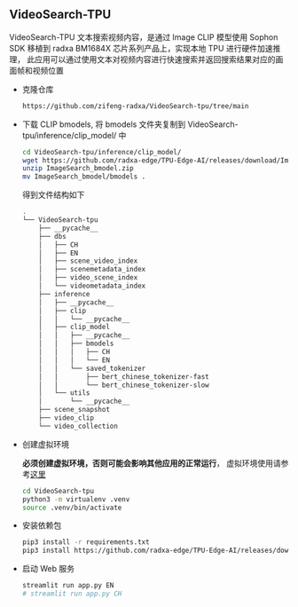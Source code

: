 ## VideoSearch-TPU 

VideoSearch-TPU 文本搜索视频内容，是通过 Image CLIP 模型使用 Sophon SDK 移植到 radxa BM1684X 芯片系列产品上，实现本地 TPU 进行硬件加速推理，
此应用可以通过使用文本对视频内容进行快速搜索并返回搜索结果对应的画面帧和视频位置

- 克隆仓库

    ```bash
    https://github.com/zifeng-radxa/VideoSearch-tpu/tree/main
    ```

- 下载 CLIP bmodels, 将 bmodels 文件夹复制到 VideoSearch-tpu/inference/clip_model/ 中
     ```bash
    cd VideoSearch-tpu/inference/clip_model/
    wget https://github.com/radxa-edge/TPU-Edge-AI/releases/download/ImageSearch/ImageSearch_bmodel.zip
    unzip ImageSearch_bmodel.zip
    mv ImageSearch_bmodel/bmodels .
     ```

  得到文件结构如下

    ```bash
    .
    └── VideoSearch-tpu
        ├── __pycache__
        ├── dbs
        │   ├── CH
        │   ├── EN
        │   ├── scene_video_index
        │   ├── scenemetadata_index
        │   ├── video_scene_index
        │   └── videometadata_index
        ├── inference
        │   ├── __pycache__
        │   ├── clip
        │   │   └── __pycache__
        │   ├── clip_model
        │   │   ├── __pycache__
        │   │   ├── bmodels
        │   │   │   ├── CH
        │   │   │   └── EN
        │   │   └── saved_tokenizer
        │   │       ├── bert_chinese_tokenizer-fast
        │   │       └── bert_chinese_tokenizer-slow
        │   └── utils
        │       └── __pycache__
        ├── scene_snapshot
        ├── video_clip
        └── video_collection
    ```

- 创建虚拟环境

    **必须创建虚拟环境，否则可能会影响其他应用的正常运行**， 虚拟环境使用请参考[这里](虚拟环境使用.md)
    ```bash
    cd VideoSearch-tpu
    python3 -m virtualenv .venv
    source .venv/bin/activate
    ```

- 安装依赖包

    ```bash
    pip3 install -r requirements.txt
    pip3 install https://github.com/radxa-edge/TPU-Edge-AI/releases/download/v0.1.0/tpu_perf-1.2.31-py3-none-manylinux2014_aarch64.whl
    ```

- 启动 Web 服务

    ```bash
    streamlit run app.py EN 
    # streamlit run app.py CH 
    ```
